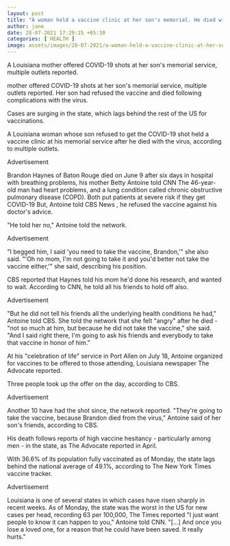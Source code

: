 ```yaml
---
layout: post
title: "A woman held a vaccine clinic at her son's memorial. He died with COVID-19 after refusing to get the shot."
author: jane 
date: 28-07-2021 17:29:15 +05:30 
categories: [ HEALTH ] 
image: assets/images/28-07-2021/a-woman-held-a-vaccine-clinic-at-her-sons-memorial-he-died-with-covid-19-after-refusing-to-get-the-shot-.jpg
---
```

A Louisiana mother offered COVID-19 shots at her son's memorial service, multiple outlets reported.

mother offered COVID-19 shots at her son's memorial service, multiple outlets reported. Her son had refused the vaccine and died following complications with the virus.

Cases are surging in the state, which lags behind the rest of the US for vaccinations.

A Louisiana woman whose son refused to get the COVID-19 shot held a vaccine clinic at his memorial service after he died with the virus, according to multiple outlets.

Advertisement

Brandon Haynes of Baton Rouge died on June 9 after six days in hospital with breathing problems, his mother Betty Antoine told CNN The 46-year-old man had heart problems, and a lung condition called chronic obstructive pulmonary disease (COPD). Both put patients at severe risk if they get COVID-19 But, Antoine told CBS News , he refused the vaccine against his doctor's advice.

"He told her no," Antoine told the network.

Advertisement

"I begged him, I said 'you need to take the vaccine, Brandon,'" she also said. "'Oh no mom, I'm not going to take it and you'd better not take the vaccine either,'" she said, describing his position.

CBS reported that Haynes told his mom he'd done his research, and wanted to wait. According to CNN, he told all his friends to hold off also.

Advertisement

"But he did not tell his friends all the underlying health conditions he had," Antoine told CBS. She told the network that she felt "angry" after he died - "not so much at him, but because he did not take the vaccine," she said. "And I said right there, I'm going to ask his friends and everybody to take that vaccine in honor of him."

At his "celebration of life" service in Port Allen on July 18, Antoine organized for vaccines to be offered to those attending, Louisiana newspaper The Advocate reported.

Three people took up the offer on the day, according to CBS.

Advertisement

Another 10 have had the shot since, the network reported. "They're going to take the vaccine, because Brandon died from the virus," Antoine said of her son's friends, according to CBS.

His death follows reports of high vaccine hesitancy - particularly among men - in the state, as The Advocate reported in April.

With 36.6% of its population fully vaccinated as of Monday, the state lags behind the national average of 49.1%, according to The New York Times vaccine tracker.

Advertisement

Louisiana is one of several states in which cases have risen sharply in recent weeks. As of Monday, the state was the worst in the US for new cases per head, recording 63 per 100,000, The Times reported "I just want people to know it can happen to you," Antoine told CNN. "[...] And once you lose a loved one, for a reason that he could have been saved. It really hurts."